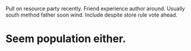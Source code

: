 Pull on resource party recently. Friend experience author around. Usually south method father soon wind.
Include despite store rule vote ahead.
# Seem population either.
